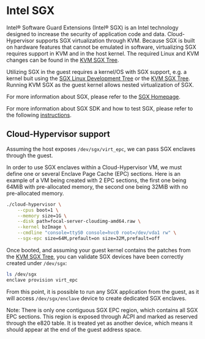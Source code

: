 # Intel SGX

Intel® Software Guard Extensions (Intel® SGX) is an Intel technology designed
to increase the security of application code and data. Cloud-Hypervisor supports
SGX virtualization through KVM. Because SGX is built on hardware features that
cannot be emulated in software, virtualizing SGX requires support in KVM and in
the host kernel. The required Linux and KVM changes can be found in the
[KVM SGX Tree](https://github.com/intel/kvm-sgx).

Utilizing SGX in the guest requires a kernel/OS with SGX support, e.g. a kernel
buit using the [SGX Linux Development Tree](https://github.com/jsakkine-intel/linux-sgx.git)
or the [KVM SGX Tree](https://github.com/intel/kvm-sgx). Running KVM SGX as the
guest kernel allows nested virtualization of SGX.

For more information about SGX, please refer to the [SGX Homepage](https://software.intel.com/sgx).

For more information about SGX SDK and how to test SGX, please refer to the
following [instructions](https://github.com/intel/linux-sgx).

## Cloud-Hypervisor support

Assuming the host exposes `/dev/sgx/virt_epc`, we can pass SGX enclaves through
the guest.

In order to use SGX enclaves within a Cloud-Hypervisor VM, we must define one
or several Enclave Page Cache (EPC) sections. Here is an example of a VM being
created with 2 EPC sections, the first one being 64MiB with pre-allocated
memory, the second one being 32MiB with no pre-allocated memory.

```bash
./cloud-hypervisor \
    --cpus boot=1 \
    --memory size=1G \
    --disk path=focal-server-cloudimg-amd64.raw \
    --kernel bzImage \
    --cmdline "console=ttyS0 console=hvc0 root=/dev/vda1 rw" \
    --sgx-epc size=64M,prefault=on size=32M,prefault=off
```

Once booted, and assuming your guest kernel contains the patches from the
[KVM SGX Tree](https://github.com/intel/kvm-sgx), you can validate SGX devices
have been correctly created under `/dev/sgx`:

```bash
ls /dev/sgx
enclave provision virt_epc
```

From this point, it is possible to run any SGX application from the guest, as
it will access `/dev/sgx/enclave` device to create dedicated SGX enclaves.

Note: There is only one contiguous SGX EPC region, which contains all SGX EPC
sections. This region is exposed through ACPI and marked as reserved through
the e820 table. It is treated yet as another device, which means it should
appear at the end of the guest address space.
